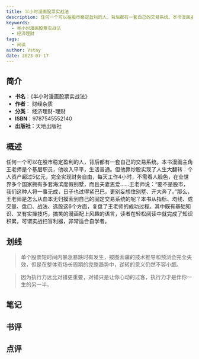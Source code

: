 ```yaml
---
title: 半小时漫画股票实战法
description: 任何一个可以在股市稳定盈利的人，背后都有一套自己的交易系统。本书漫画主角王老师是个基层职员，他收入平平，生活普通。但他靠炒股实现了人生大翻转：个人资产超过5亿元，完全实现财务自由，每天工作4小时，不需看人脸色，在全世界多个国家拥有多套海滨度假别墅，而且夫妻
keywords:
  - 半小时漫画股票实战法
  - 经济理财
tags:
  - 阅读
author: Vstay
date: 2023-07-17
---
```


## 简介

- **书名**：《半小时漫画股票实战法》
- **作者**： 财经杂质
- **分类**： 经济理财-理财
- **ISBN**：9787545552140
- **出版社**：天地出版社

## 概述

任何一个可以在股市稳定盈利的人，背后都有一套自己的交易系统。本书漫画主角王老师是个基层职员，他收入平平，生活普通。但他靠炒股实现了人生大翻转：个人资产超过5亿元，完全实现财务自由，每天工作4小时，不需看人脸色，在全世界多个国家拥有多套海滨度假别墅，而且夫妻恩爱……王老师说：“要不是股市，我们这种人将一事无成，日子也过得紧巴巴，更别妄想住别墅、开大奔了。”那么，王老师是怎么从血本无归摸索到自己的固定交易系统的呢？本书从指标、均线、成交量、盘口、战法、选股这6个方面，复盘了王老师的成功过程。其中既有基础知识、又有实操技巧，搞笑的漫画配上风趣的语言，读者在轻松阅读中就完成了知识积累，可谓实战扫盲利器，非常适合自学者。

## 划线 
 

> 单个股票短时间内暴涨暴跌时有发生，按图索骥的技术推导和预测会完全失效，但是在整体市场长周期的完整趋势中，逆转的意义仍然不容小觑。 

> 因为执行力远比对错更重要，对错只是让你心动的过客，执行力才是伴你一生的另一半。

## 笔记


## 书评


## 点评
